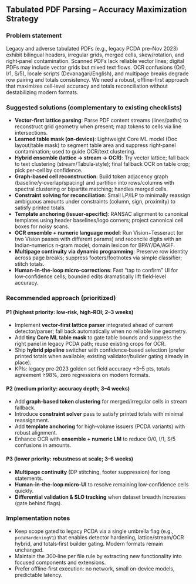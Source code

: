 ## Tabulated PDF Parsing – Accuracy Maximization Strategy

### Problem statement
Legacy and adverse tabulated PDFs (e.g., legacy PCDA pre–Nov 2023) exhibit bilingual headers, irregular grids, merged cells, skew/rotation, and right‑panel contamination. Scanned PDFs lack reliable vector lines; digital PDFs may include vector grids but mixed text flows. OCR confusions (O/0, I/1, S/5), locale scripts (Devanagari/English), and multipage breaks degrade row pairing and totals consistency. We need a robust, offline‑first approach that maximizes cell‑level accuracy and totals reconciliation without destabilizing modern formats.

### Suggested solutions (complementary to existing checklists)
- **Vector‑first lattice parsing**: Parse PDF content streams (lines/paths) to reconstruct grid geometry when present; map tokens to cells via line intersections.
- **Learned table mask (on‑device)**: Lightweight Core ML model (Doc layout/table mask) to segment table area and suppress right‑panel contamination; used to guide OCR/text clustering.
- **Hybrid ensemble (lattice → stream → OCR)**: Try vector lattice; fall back to text clustering (stream/Tabula‑style); final fallback OCR on table crop; pick per‑cell by confidence.
- **Graph‑based cell reconstruction**: Build token adjacency graph (baseline/y‑overlap/spacing) and partition into rows/columns with spectral clustering or bipartite matching; handles merged cells.
- **Constraint solving for reconciliation**: Small LP/ILP to minimally reassign ambiguous amounts under constraints (column, sign, proximity) to satisfy printed totals.
- **Template anchoring (issuer‑specific)**: RANSAC alignment to canonical templates using header baselines/logo corners; project canonical cell boxes for noisy scans.
- **OCR ensemble + numeric language model**: Run Vision+Tesseract (or two Vision passes with different params) and reconcile digits with an Indian‑numerics n‑gram model; domain lexicon for BPAY/DA/AGIF.
- **Multipage continuity via dynamic programming**: Preserve row identity across page breaks; suppress footers/footnotes via simple classifier; stitch totals.
- **Human‑in‑the‑loop micro‑corrections**: Fast “tap to confirm” UI for low‑confidence cells; bounded edits dramatically lift field‑level accuracy.

### Recommended approach (prioritized)

#### P1 (highest priority: low‑risk, high‑ROI; 2–3 weeks)
- Implement **vector‑first lattice parser** integrated ahead of current detector/parser; fall back automatically when no reliable line geometry.
- Add **tiny Core ML table mask** to gate table bounds and suppress the right panel in legacy PCDA path; reuse existing crops for OCR.
- Ship **hybrid pipeline** switcher with confidence‑based selection (prefer printed totals when available; existing validator/builder gating already in place).
- KPIs: legacy pre‑2023 golden set field accuracy +3–5 pts, totals agreement ≥98%, zero regressions on modern formats.

#### P2 (medium priority: accuracy depth; 3–4 weeks)
- Add **graph‑based token clustering** for merged/irregular cells in stream fallback.
- Introduce **constraint solver** pass to satisfy printed totals with minimal reassignment.
- Add **template anchoring** for high‑volume issuers (PCDA variants) with robust alignment.
- Enhance OCR with **ensemble + numeric LM** to reduce O/0, I/1, S/5 confusions in amounts.

#### P3 (lower priority: robustness at scale; 3–6 weeks)
- **Multipage continuity** (DP stitching, footer suppression) for long statements.
- **Human‑in‑the‑loop micro‑UI** to resolve remaining low‑confidence cells quickly.
- **Differential validation & SLO tracking** when dataset breadth increases (gate behind flags).

### Implementation notes
- Keep scope gated to legacy PCDA via a single umbrella flag (e.g., `pcdaHardeningV1`) that enables detector hardening, lattice/stream/OCR hybrid, and totals‑first builder gating. Modern formats remain unchanged.
- Maintain the 300‑line per file rule by extracting new functionality into focused components and extensions.
- Prefer offline‑first execution: no network, small on‑device models, predictable latency.


